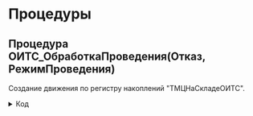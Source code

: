 # Процедуры

## Процедура ОИТС_ОбработкаПроведения(Отказ, РежимПроведения)
Создание движения по регистру накоплений "ТМЦНаСкладеОИТС".

<details>
<summary> Код </summary>
  
      Если СкладПолучатель = Справочники.Склады.НайтиПоНаименованию("Отдел ИТС (администрирование)") Тогда
      		Движения.ТМЦНаСкладеОИТС.Записывать = Истина;
      		Для Каждого ТекСтрокаТовары Из Товары Цикл
      			Движение = Движения.ТМЦНаСкладеОИТС.Добавить();
      			Движение.ВидДвижения = ВидДвиженияНакопления.Приход;
      			Движение.Период = Дата;
      			Движение.НаименованиеТовара = ТекСтрокаТовары.Номенклатура;
      			Движение.Организация = Организация;
      			Движение.Количество = ТекСтрокаТовары.Количество;
      			Движение.ЕдиницыИзмерения = ТекСтрокаТовары.Номенклатура.ЕдиницаИзмерения;
      		КонецЦикла;
      	КонецЕсли;
</details>
